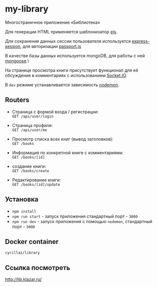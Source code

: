 # my-library

Многостраничное приложение «Библиотека»

Для генерации HTML применяется шаблонизатор [ejs](https://www.npmjs.com/package/ejs).

Для сохранения данных сессии пользователя используется [express-session](https://www.npmjs.com/package/express-session), для авторизации [passport.js](https://www.npmjs.com/package/passport)

В качестве базы данных используется mongoDB, для работы с ней [mongoose](https://mongoosejs.com/).\

На странице просмотра книги присутствует функционал для её обсуждения в комментариях с использованием [Socket.IO](https://socket.io/).

В `dev` режиме устанавливается зависимость [nodemon](https://www.npmjs.com/package/nodemon).

## Routers

- Cтраница с формой входа / регистрации:\
   `GET /api/user/login`

- Cтраница профиля:\
   `GET /api/user/me`

- Просмотр списка всех книг (вывод заголовков):\
   `GET /books`

- Информация по конкретной книге c комментариями:\
   `GET /books/[id]`

- создание книги:\
  `GET /books/create`

- Редактирование книги:\
   `GET /books/[id]/update`

## Установка

- `npm install`
- `npm run start` - запуск приложения стандартный порт - `3000`
- `npm run dev` - запуск приложения с помощью `nodemon`, стандартный порт - `3000`

## Docker container

`cyrillaz/library`

## Ссылка посмотреть

http://lib.klazar.ru/
